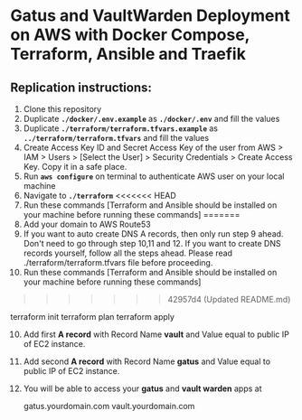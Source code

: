 # Gatus and VaultWarden Deployment on AWS with Docker Compose, Terraform, Ansible and Traefik

## Replication instructions:

1. Clone this repository
2. Duplicate **`./docker/.env.example`** as **`./docker/.env`** and fill the values
3. Duplicate **`./terraform/terraform.tfvars.example`** as **`../terraform/terraform.tfvars`** and fill the values
4. Create Access Key ID and Secret Access Key of the user from AWS > IAM > Users > [Select the User] > Security Credentials > Create Access Key. Copy it in a safe place.
5. Run **`aws configure`** on terminal to authenticate AWS user on your local machine
6. Navigate to **`./terraform`**
<<<<<<< HEAD
7. Run these commands [Terraform and Ansible should be installed on your machine before running these commands]
=======
7. Add your domain to AWS Route53
8. If you want to auto create DNS A records, then only run step 9 ahead. Don't need to go through step 10,11 and 12. If you want to create DNS records yourself, follow all the steps ahead. Please read ./terraform/terraform.tfvars file before proceeding.
9. Run these commands [Terraform and Ansible should be installed on your machine before running these commands]
>>>>>>> 42957d4 (Updated README.md)

   terraform init
   terraform plan
   terraform apply

10. Add first **A record** with Record Name **vault** and Value equal to public IP of EC2 instance.
11. Add second **A record** with Record Name **gatus** and Value equal to public IP of EC2 instance.
12. You will be able to access your **gatus** and **vault warden** apps at

    gatus.yourdomain.com
    vault.yourdomain.com
